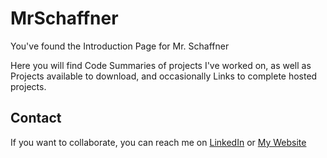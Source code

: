 # MrSchaffner
 You've found the Introduction Page for Mr. Schaffner

Here you will find Code Summaries of projects I've worked on, as well as 
Projects available to download, 
and occasionally 
Links to complete hosted projects.

## Contact

If you want to collaborate, you can reach me on [LinkedIn](https://www.linkedin.com/in/sethschaffner)
or [My Website](sethSchaffner.com)